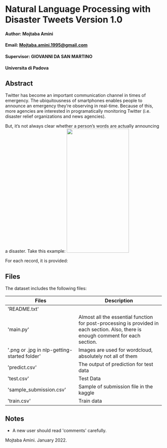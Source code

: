 Natural Language Processing with Disaster Tweets
Version 1.0
==================================================================
#### Author: Mojtaba Amini ####
#### Email: Mojtaba.amini.1995@gmail.com ####
#### Supervisor: GIOVANNI DA SAN MARTINO
#### Universita di Padova

Abstract
-------------------------


Twitter has become an important communication channel in times of emergency.
The ubiquitousness of smartphones enables people to announce an emergency they’re observing in real-time. Because of this, more agencies are interested in programatically monitoring Twitter (i.e. disaster relief organizations and news agencies).

But, it’s not always clear whether a person’s words are actually announcing a disaster. Take this example:
<img src="https://storage.googleapis.com/kaggle-media/competitions/tweet_screenshot.png" width="200" height="400" />

For each record, it is provided:

Files
-------------------------
The dataset includes the following files:

Files  | Description
------------- | -------------
'README.txt'  | 
'main.py'  | Almost all the essential function for post-processing is provided in each section. Also, there is enough comment for each section.
'.png or .jpg in nlp-getting-started folder'  | Images are used for wordcloud, absolutely not all of them
'predict.csv'  | The output of prediction for test data
'test.csv'  | Test Data
'sample_submission.csv'  | Sample of submission file in the kaggle
'train.csv'  | Train data 




Notes
--------------------------
* A new user should read 'comments' carefully.


Mojtaba Amini. January 2022.
